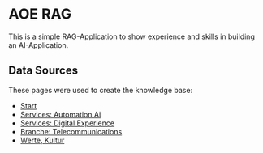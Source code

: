 # AOE RAG

This is a simple RAG-Application to show experience and skills in building an AI-Application.

## Data Sources

These pages were used to create the knowledge base:

- [Start](https://www.aoe.com/de)
- [Services: Automation Ai](https://www.aoe.com/de/services/automation-ai)
- [Services: Digital Experience](https://www.aoe.com/de/services/digital-experience)
- [Branche: Telecommunications](https://www.aoe.com/de/branchen/telecommunications)
- [Werte, Kultur](https://www.aoe.com/de/ueber-uns/values-culture)
